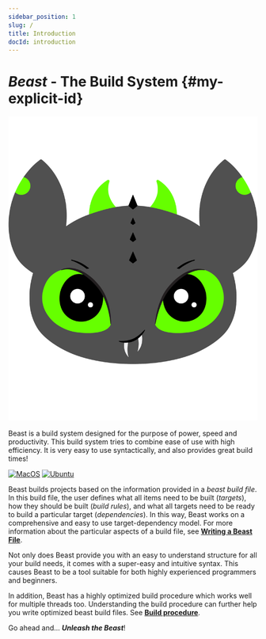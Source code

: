 ```yaml
---
sidebar_position: 1
slug: /
title: Introduction
docId: introduction
---
```


# ***Beast*** - The Build System {#my-explicit-id}
![intro-logo](../../static/img/favicon.png)

Beast is a build system designed for the purpose of power,
speed and productivity. This build system tries to combine ease 
of use with high efficiency. It is very easy to use syntactically,
and also provides great build times!

[![MacOS](https://github.com/GauravDawra/Beast/actions/workflows/mac_build.yml/badge.svg)](https://github.com/GauravDawra/Beast/actions?query=workflow%3AMacOS)
[![Ubuntu](https://github.com/GauravDawra/Beast/actions/workflows/ubuntu_build.yml/badge.svg)](https://github.com/GauravDawra/Beast/actions?query=workflow%3AUbuntu)

Beast builds projects based on the information provided in a *beast build file*. In this build file, the user defines what all items need to be built (*targets*), how they should be built (*build rules*), and what all targets need to be ready to build a particular target (*dependencies*). In this way, Beast works on a comprehensive and easy to use target-dependency model. For more information about the particular aspects of a build file, see [**Writing a Beast File**](writingABeastFile.md).

Not only does Beast provide you with an easy to understand structure for all your build needs, it comes with a super-easy and intuitive syntax. This causes Beast to be a tool suitable for both highly experienced programmers and beginners.

In addition, Beast has a highly optimized build procedure which works well for multiple threads too. Understanding the build procedure can further help you write optimized beast build files. See [**Build procedure**](buildProcedure.md).
<!-- , where the user defines several *rules*. These *build rules* define what needs to be done to build a *target* and what all dependencies need to be met before building this *target*. -->
Go ahead and... ***Unleash the Beast***!